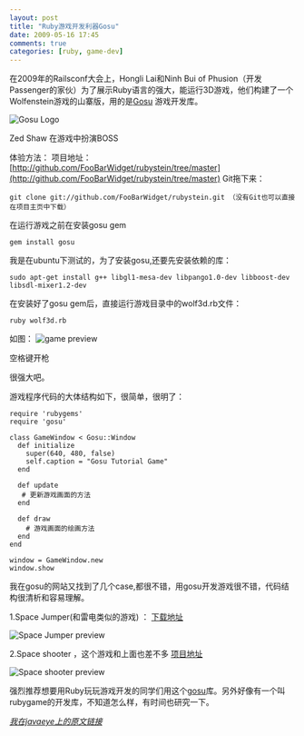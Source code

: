 ```yaml
---
layout: post
title: "Ruby游戏开发利器Gosu"
date: 2009-05-16 17:45
comments: true
categories: [ruby, game-dev]
---
```


在2009年的Railsconf大会上，Hongli Lai和Ninh Bui of Phusion（开发Passenger的家伙）为了展示Ruby语言的强大，能运行3D游戏，他们构建了一个Wolfenstein游戏的山寨版，用的是[Gosu](http://www.libgosu.org/) 游戏开发库。 

![Gosu Logo](http://www.libgosu.org/website_header.png)

Zed Shaw 在游戏中扮演BOSS   

体验方法： 
项目地址：[http://github.com/FooBarWidget/rubystein/tree/master](http://github.com/FooBarWidget/rubystein/tree/master)
Git拖下来：

```
git clone git://github.com/FooBarWidget/rubystein.git （没有Git也可以直接在项目主页中下载） 
```

在运行游戏之前在安装gosu gem 

```
gem install gosu 
```

我是在ubuntu下测试的，为了安装gosu,还要先安装依赖的库： 

```
sudo apt-get install g++ libgl1-mesa-dev libpango1.0-dev libboost-dev libsdl-mixer1.2-dev 
```

在安装好了gosu gem后，直接运行游戏目录中的wolf3d.rb文件： 

```
ruby wolf3d.rb 
```

如图： 
![game preview](http://qichunren.iteye.com/upload/picture/pic/36923/13a5698c-ac4e-3ab5-910a-db865d5648fb.jpg)
 

 
空格键开枪 

很强大吧。 

游戏程序代码的大体结构如下，很简单，很明了： 

```
require 'rubygems'  
require 'gosu'  
  
class GameWindow < Gosu::Window  
  def initialize  
    super(640, 480, false)  
    self.caption = "Gosu Tutorial Game"  
  end  
  
  def update  
   # 更新游戏画面的方法  
  end  
  
  def draw  
    # 游戏画面的绘画方法  
  end  
end  
  
window = GameWindow.new  
window.show  
```


我在gosu的网站又找到了几个case,都很不错，用gosu开发游戏很不错，代码结构很清析和容易理解。 


1.Space Jumper(和雷电类似的游戏) ： 
[下载地址](http://andre.semler-service.de/games/SpaceJumper.zip)


![Space Jumper preview](http://andre.semler-service.de/SJ.png)


2.Space shooter ，这个游戏和上面也差不多 
[项目地址](http://github.com/belen-albeza/space-shooter)


![Space shooter preview](http://farm4.static.flickr.com/3658/3503765473_95c1b36ea4_m.jpg) 


强烈推荐想要用Ruby玩玩游戏开发的同学们用这个[gosu](https://github.com/jlnr/gosu)库。另外好像有一个叫rubygame的开发库，不知道怎么样，有时间也研究一下。

_[我在javaeye上的原文链接](http://www.iteye.com/topic/389181)_

